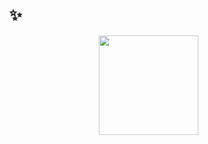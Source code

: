 # ✨
 <div align="center">
   <img height="180em" src="https://github-readme-stats.vercel.app/api/top-langs/?username=yaxra&layout=compact&theme=dracula&hide_border=true&bg_color=0d1117"/>
 </div>
